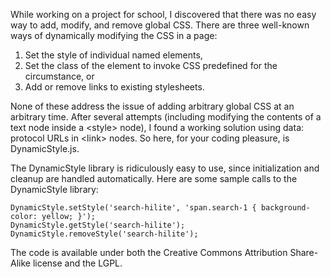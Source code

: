 While working on a project for school, I discovered that there was no easy
way to add, modify, and remove global CSS. There are three well-known ways
of dynamically modifying the CSS in a page:

1. Set the style of individual named elements,
2. Set the class of the <body> element to invoke CSS predefined for the
   circumstance, or
3. Add or remove links to existing stylesheets.

None of these address the issue of adding arbitrary global CSS at an
arbitrary time. After several attempts (including modifying the contents of
a text node inside a &lt;style> node), I found a working solution using
data: protocol URLs in &lt;link> nodes. So here, for your coding pleasure,
is DynamicStyle.js.

The DynamicStyle library is ridiculously easy to use, since initialization
and cleanup are handled automatically. Here are some sample calls to the
DynamicStyle library:

    DynamicStyle.setStyle('search-hilite', 'span.search-1 { background-color: yellow; }');
    DynamicStyle.getStyle('search-hilite');
    DynamicStyle.removeStyle('search-hilite');

The code is available under both the Creative Commons Attribution Share-Alike
license and the LGPL.
